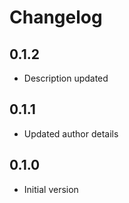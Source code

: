 # Changelog

## 0.1.2

- Description updated

## 0.1.1

- Updated author details

## 0.1.0

- Initial version
